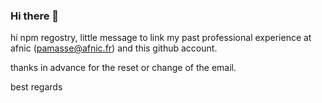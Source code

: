 ### Hi there 👋

hi npm regostry, little message to link my past professional experience at afnic (pamasse@afnic.fr) and this github account. 

thanks in advance for the reset or change of the email. 

best regards 

<!--
**pamasse/pamasse** is a ✨ _special_ ✨ repository because its `README.md` (this file) appears on your GitHub profile.

Here are some ideas to get you started:

- 🔭 I’m currently working on ...
- 🌱 I’m currently learning ...
- 👯 I’m looking to collaborate on ...
- 🤔 I’m looking for help with ...
- 💬 Ask me about ...
- 📫 How to reach me: ...
- 😄 Pronouns: ...
- ⚡ Fun fact: ...
-->
